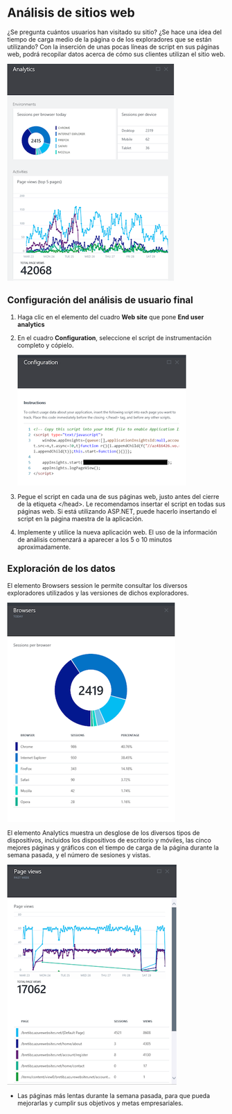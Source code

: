 <properties title="How to use end user analytics" pageTitle="How to use end user analytics" description="Learn about end user analytics in Azure." authors="vladj" />

Análisis de sitios web
======================

¿Se pregunta cuántos usuarios han visitado su sitio? ¿Se hace una idea del tiempo de carga medio de la página o de los exploradores que se están utilizando? Con la inserción de unas pocas líneas de script en sus páginas web, podrá recopilar datos acerca de cómo sus clientes utilizan el sitio web.

![Análisis de usuario final](./media/insights-usage-analytics/Insights_ConfiguredExperience.png)

Configuración del análisis de usuario final
-------------------------------------------

1.  Haga clic en el elemento del cuadro **Web site** que pone **End user analytics**
2.  En el cuadro **Configuration**, seleccione el script de instrumentación completo y cópielo.

    ![Configuración](./media/insights-usage-analytics/Insights_CopyCode.png)

3.  Pegue el script en cada una de sus páginas web, justo antes del cierre de la etiqueta &lt;/head\>. Le recomendamos insertar el script en todas sus páginas web. Si está utilizando ASP.NET, puede hacerlo insertando el script en la página maestra de la aplicación.

4.  Implemente y utilice la nueva aplicación web. El uso de la información de análisis comenzará a aparecer a los 5 o 10 minutos aproximadamente.

Exploración de los datos
------------------------

El elemento Browsers session le permite consultar los diversos exploradores utilizados y las versiones de dichos exploradores.

![Exploradores](./media/insights-usage-analytics/Insights_Browsers.png)

El elemento Analytics muestra un desglose de los diversos tipos de dispositivos, incluidos los dispositivos de escritorio y móviles, las cinco mejores páginas y gráficos con el tiempo de carga de la página durante la semana pasada, y el número de sesiones y vistas.

![Mejores páginas](./media/insights-usage-analytics/Insights_TopPages.png)

-   Las páginas más lentas durante la semana pasada, para que pueda mejorarlas y cumplir sus objetivos y metas empresariales.

